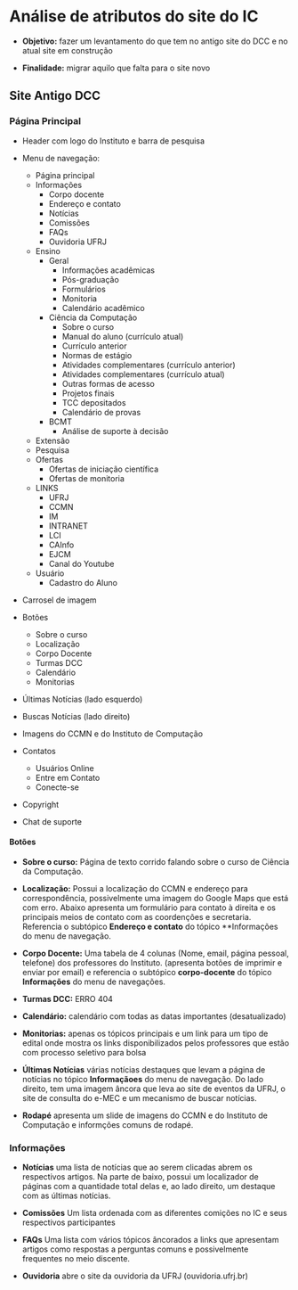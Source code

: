 # Análise de atributos do site do IC

- **Objetivo:** fazer um levantamento do que tem no antigo site do DCC e no atual site em construção

- **Finalidade:** migrar aquilo que falta para o site novo

## Site Antigo DCC

### Página Principal

- Header com logo do Instituto e barra de pesquisa
- Menu de navegação:
    - Página principal
    - Informações
        - Corpo docente
        - Endereço e contato
        - Notícias
        - Comissões
        - FAQs
        - Ouvidoria UFRJ
    - Ensino
        - Geral
            - Informações acadêmicas
            - Pós-graduação
            - Formulários
            - Monitoria
            - Calendário acadêmico
        - Ciência da Computação
            - Sobre o curso
            - Manual do aluno (currículo atual)
            - Currículo anterior
            - Normas de estágio
            - Atividades complementares (currículo anterior)
            - Atividades complementares (currículo atual)
            - Outras formas de acesso
            - Projetos finais
            - TCC depositados
            - Calendário de provas
        - BCMT
            - Análise de suporte à decisão
    - Extensão
    - Pesquisa
    - Ofertas
        - Ofertas de iniciação científica
        - Ofertas de monitoria
    - LINKS
        - UFRJ
        - CCMN
        - IM
        - INTRANET
        - LCI
        - CAInfo
        - EJCM
        - Canal do Youtube
    - Usuário
        - Cadastro do Aluno


- Carrosel de imagem
- Botões 
    - Sobre o curso
    - Localização
    - Corpo Docente
    - Turmas DCC
    - Calendário
    - Monitorias
- Últimas Notícias (lado esquerdo)
- Buscas Notícias (lado direito)
- Imagens do CCMN e do Instituto de Computação
- Contatos
    - Usuários Online
    - Entre em Contato
    - Conecte-se
- Copyright
- Chat de suporte

#### Botões

- **Sobre o curso:** Página de texto corrido falando sobre o curso de Ciência da Computação.

- **Localização:** Possui a localização do CCMN e endereço para correspondência, possivelmente uma imagem do Google Maps que está com erro. Abaixo apresenta um formulário para contato à direita e os principais meios de contato com as coordenções e secretaria. Referencia o subtópico **Endereço e contato** do tópico **Informações do menu de navegação.

- **Corpo Docente:** Uma tabela de 4 colunas (Nome, email, página pessoal, telefone) dos professores do Instituto. (apresenta botões de imprimir e enviar por email) e referencia o subtópico **corpo-docente** do tópico **Informações** do menu de navegações. 

-  **Turmas DCC:** ERRO 404

- **Calendário:** calendário com todas as datas importantes (desatualizado)

- **Monitorias:** apenas os tópicos principais e um link para um tipo de edital onde mostra os links disponibilizados pelos professores que estão com processo seletivo para bolsa

- **Últimas Notícias** várias notícias destaques que levam a página de notícias no tópico **Informaçãoes** do menu de navegação. Do lado direito, tem uma imagem âncora que leva ao site de eventos da UFRJ, o site de consulta do e-MEC e um mecanismo de buscar notícias.

- **Rodapé** apresenta um slide de imagens do CCMN e do Instituto de Computação e informções comuns de rodapé.

### Informações

- **Notícias** uma lista de notícias que ao serem clicadas abrem os respectivos artigos. Na parte de baixo, possui um localizador de páginas com a quantidade total delas e, ao lado direito, um destaque com as últimas notícias.

- **Comissões** Um lista ordenada com as diferentes comições no IC e seus respectivos participantes

- **FAQs** Uma lista com vários tópicos âncorados a links que apresentam artigos como respostas a perguntas comuns e possivelmente frequentes no meio discente.

- **Ouvidoria** abre o site da ouvidoria da UFRJ (ouvidoria.ufrj.br)